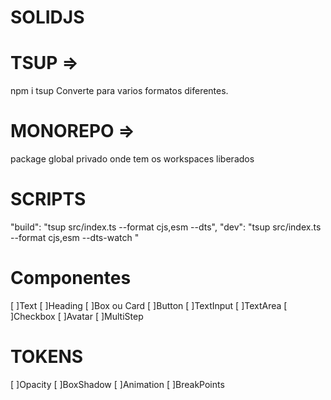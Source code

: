 # SOLIDJS

# TSUP => 
npm i tsup 
Converte para varios formatos diferentes.

# MONOREPO =>
package global privado onde tem os workspaces liberados

# SCRIPTS

"build": "tsup src/index.ts --format cjs,esm --dts",
"dev": "tsup src/index.ts --format cjs,esm --dts-watch "

# Componentes

[ ]Text
[ ]Heading
[ ]Box ou Card
[ ]Button
[ ]TextInput
[ ]TextArea
[ ]Checkbox
[ ]Avatar
[ ]MultiStep

# TOKENS

[ ]Opacity
[ ]BoxShadow
[ ]Animation
[ ]BreakPoints


